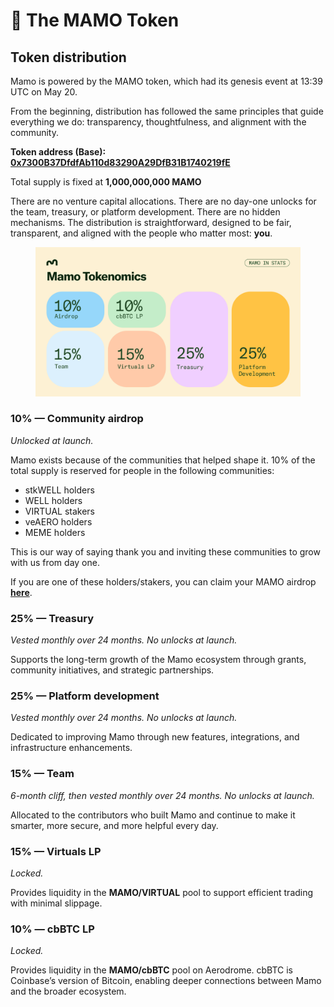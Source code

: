 # 🌱 The MAMO Token

## Token distribution <a href="#heading-token-distribution" id="heading-token-distribution"></a>

Mamo is powered by the MAMO token, which had its genesis event at 13:39 UTC on May 20.

From the beginning, distribution has followed the same principles that guide everything we do: transparency, thoughtfulness, and alignment with the community.

**Token address (Base):** [**0x7300B37DfdfAb110d83290A29DfB31B1740219fE**](https://basescan.org/token/0x7300b37dfdfab110d83290a29dfb31b1740219fe)

Total supply is fixed at **1,000,000,000 MAMO**

There are no venture capital allocations. There are no day-one unlocks for the team, treasury, or platform development. There are no hidden mechanisms. The distribution is straightforward, designed to be fair, transparent, and aligned with the people who matter most: **you**.

<figure><img src="../.gitbook/assets/Twitter post - 5.png" alt=""><figcaption></figcaption></figure>

### **10% — Community airdrop**

_Unlocked at launch._

Mamo exists because of the communities that helped shape it. 10% of the total supply is reserved for people in the following communities:

* stkWELL holders
* WELL holders
* VIRTUAL stakers
* veAERO holders
* MEME holders

This is our way of saying thank you and inviting these communities to grow with us from day one.

If you are one of these holders/stakers, you can claim your MAMO airdrop [**here**](https://app.sablier.com/airdrops/campaign/0x72d76fb5fc4bf4b0fc905561fef7f36b4a71e4e7-8453/).

### **25% — Treasury**

_Vested monthly over 24 months. No unlocks at launch._

Supports the long-term growth of the Mamo ecosystem through grants, community initiatives, and strategic partnerships.

### 25% — Platform development

_Vested monthly over 24 months. No unlocks at launch._

Dedicated to improving Mamo through new features, integrations, and infrastructure enhancements.

### **15% — Team**

_6-month cliff, then vested monthly over 24 months. No unlocks at launch._

Allocated to the contributors who built Mamo and continue to make it smarter, more secure, and more helpful every day.

### **15% — Virtuals LP**

_Locked._

Provides liquidity in the **MAMO/VIRTUAL** pool to support efficient trading with minimal slippage.

### **10% — cbBTC LP**

_Locked._

Provides liquidity in the **MAMO/cbBTC** pool on Aerodrome. cbBTC is Coinbase’s version of Bitcoin, enabling deeper connections between Mamo and the broader ecosystem.
